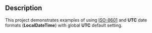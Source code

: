 ## Description
This project demonstrates examples of using [ISO-8601](https://en.wikipedia.org/wiki/ISO_8601) and **UTC** date formats 
(**LocalDateTime**) with global **UTC** default setting.

